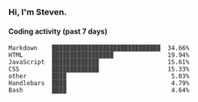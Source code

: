 ### Hi, I'm Steven.

#### Coding activity (past 7 days)
```
Markdown    ▓▓▓▓▓▓▓▓▓▓▓▓▓▓▓▓▓▓▓▓▓▓▓▓▓▓▓▓▓▓  34.66%
HTML        ▓▓▓▓▓▓▓▓▓▓▓▓▓▓▓▓▓               19.94%
JavaScript  ▓▓▓▓▓▓▓▓▓▓▓▓▓                   15.61%
CSS         ▓▓▓▓▓▓▓▓▓▓▓▓▓                   15.33%
other       ▓▓▓▓                             5.03%
Handlebars  ▓▓▓▓                             4.79%
Bash        ▓▓▓▓                             4.64%
```
